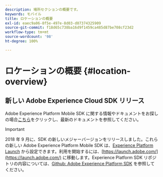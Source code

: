 ```yaml
---
description: 場所セクションの概要です。
keywords: モバイル
title: ロケーションの概要
exl-id: eaec9a06-8f5e-497e-8d03-d07374325909
source-git-commit: f18d65c738ba16d9f1459ca485d87be708cf23d2
workflow-type: tm+mt
source-wordcount: '98'
ht-degree: 100%

---
```


# ロケーションの概要 {#location-overview}

## 新しい Adobe Experience Cloud SDK リリース

Adobe Experience Platform Mobile SDK に関する情報やドキュメントをお探しの場合[こちら](https://aep-sdks.gitbook.io/docs/)をクリックし、最新のドキュメントを参照してください。

>[!IMPORTANT]
>
>2018 年 9 月に、SDK の新しいメジャーバージョンをリリースしました。これらの新しい Adobe Experience Platform Mobile SDK は、[Experience Platform Launch](https://www.adobe.com/jp/experience-platform/launch.html) から設定できます。利用を開始するには、[https://launch.adobe.com/](https://launch.adobe.com/) に移動します。Experience Platform SDK リポジトリの内容については、[Github: Adobe Experience Platform SDK](https://github.com/Adobe-Marketing-Cloud/acp-sdks) を参照してください。
